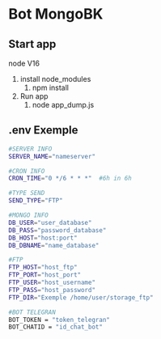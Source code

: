 # Bot MongoBK

## Start app
node V16

1) install node_modules
    1) npm install
3) Run app
    1) node app_dump.js

## .env Exemple

```sh
#SERVER INFO
SERVER_NAME="nameserver"

#CRON INFO
CRON_TIME="0 */6 * * *"  #6h in 6h

#TYPE SEND
SEND_TYPE="FTP"

#MONGO INFO
DB_USER="user_database"
DB_PASS="password_database"
DB_HOST="host:port"
DB_DBNAME="name_database"

#FTP
FTP_HOST="host_ftp"
FTP_PORT="host_port"
FTP_USER="host_username"
FTP_PASS="host_password"
FTP_DIR="Exemple /home/user/storage_ftp"

#BOT TELEGRAN
BOT_TOKEN = "token_telegran"
BOT_CHATID = "id_chat_bot"
```
